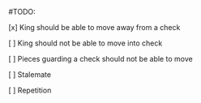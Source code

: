 #TODO:


[x] King should be able to move away from a check

[ ] King should not be able to move into check

[ ] Pieces guarding a check should not be able to move

[ ] Stalemate

[ ] Repetition